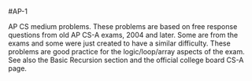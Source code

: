 #AP-1

AP CS medium problems. These problems are based on free response questions from old AP CS-A exams, 2004 and later. Some are from the exams and some were just created to have a similar difficulty. These problems are good practice for the logic/loop/array aspects of the exam. See also the Basic Recursion section and the official college board CS-A page.
